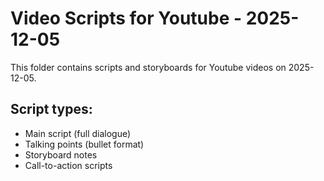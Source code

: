 # Video Scripts for Youtube - 2025-12-05

This folder contains scripts and storyboards for Youtube videos on 2025-12-05.

## Script types:
- Main script (full dialogue)
- Talking points (bullet format)
- Storyboard notes
- Call-to-action scripts
